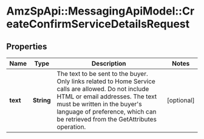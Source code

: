 # AmzSpApi::MessagingApiModel::CreateConfirmServiceDetailsRequest

## Properties
Name | Type | Description | Notes
------------ | ------------- | ------------- | -------------
**text** | **String** | The text to be sent to the buyer. Only links related to Home Service calls are allowed. Do not include HTML or email addresses. The text must be written in the buyer&#39;s language of preference, which can be retrieved from the GetAttributes operation. | [optional] 


